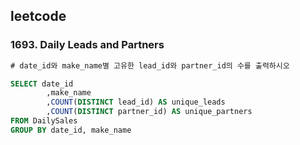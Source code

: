 ## leetcode 
### 1693. Daily Leads and Partners
```sql
# date_id와 make_name별 고유한 lead_id와 partner_id의 수를 출력하시오 

SELECT date_id
        ,make_name
        ,COUNT(DISTINCT lead_id) AS unique_leads
        ,COUNT(DISTINCT partner_id) AS unique_partners
FROM DailySales
GROUP BY date_id, make_name
```
